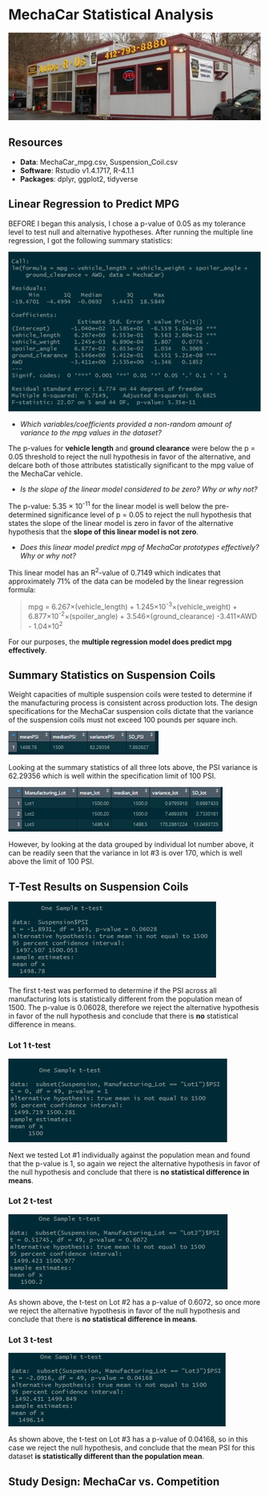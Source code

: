 # MechaCar Statistical Analysis
![image](Images/autosrus.png)
## Resources
- **Data**: MechaCar_mpg.csv, Suspension_Coil.csv
- **Software**: Rstudio v1.4.1717, R-4.1.1
- **Packages**: dplyr, ggplot2, tidyverse

## Linear Regression to Predict MPG
BEFORE I began this analysis, I chose a p-value of 0.05 as my tolerance level to test null and alternative hypotheses.  After running the multiple line regression, I got the following summary statistics:

![stats](Images/Summary_statistics_lm.PNG)

- *Which variables/coefficients provided a non-random amount of variance to the mpg values in the dataset?*

The p-values for **vehicle length** and **ground clearance** were below the p = 0.05 threshold to reject the null hypothesis in favor of the alternative, and delcare both of those attributes statistically significant to the mpg value of the MechaCar vehicle.

- *Is the slope of the linear model considered to be zero? Why or why not?*

The p-value: 5.35 &times; 10<sup>-11</sup> for the linear model is well below the pre-determined significance level of p = 0.05 to reject the null hypothesis that states the slope of the linear model is zero in favor of the alternative hypothesis that the **slope of this linear model is not zero**.

- *Does this linear model predict mpg of MechaCar prototypes effectively? Why or why not?*

This linear model has an R<sup>2</sup>-value of 0.7149 which indicates that approximately 71% of the data can be modeled by the linear regression formula:

>mpg = 6.267&times;(vehicle_length) + 1.245&times;10<sup>-3</sup>&times;(vehicle_weight) + 6.877&times;10<sup>-2</sup>&times;(spoiler_angle) + 3.546&times;(ground_clearance) -3.411&times;AWD - 1.04&times;10<sup>2</sup>

For our purposes, the **multiple regression model does predict mpg effectively**.

## Summary Statistics on Suspension Coils
Weight capacities of multiple suspension coils were tested to determine if the manufacturing process is consistent across production lots.  The design specifications for the MechaCar suspension coils dictate that the variance of the suspension coils must not exceed 100 pounds per square inch. 

![stats](Images/Coil_total_summary.PNG)

Looking at the summary statistics of all three lots above, the PSI variance is 62.29356 which is well within the specification limit of 100 PSI.

![stats](Images/lot_summary.PNG)

However, by looking at the data grouped by individual lot number above, it can be readily seen that the variance in lot #3 is over 170, which is well above the limit of 100 PSI.


## T-Test Results on Suspension Coils
![ttest](Images/t.test_all_lots.PNG)

The first t-test was performed to determine if the PSI across all manufacturing lots is statistically different from the population mean of 1500.  The p-value is 0.06028, therefore we reject the alternative hypothesis in favor of the null hypothesis and conclude that there is **no** statistical difference in means.

### Lot 1 t-test
![ttest](Images/t.test_lot1.PNG)

Next we tested Lot #1 individually against the population mean and found that the p-value is 1, so again we reject the alternative hypothesis in favor of the null hypothesis and conclude that there is **no statistical difference in means**.

### Lot 2 t-test
![ttest](Images/t.test_lot2.PNG)

As shown above, the t-test on Lot #2 has a p-value of 0.6072, so once more we reject the alternative hypothesis in favor of the null hypothesis and conclude that there is **no statistical difference in means**.

### Lot 3 t-test
![ttest](Images/t.test_lot3.PNG)

As shown above, the t-test on Lot #3 has a p-value of 0.04168, so in this case we reject the null hypothesis, and conclude that the mean PSI for this dataset **is statistically different than the population mean**.

## Study Design: MechaCar vs. Competition
